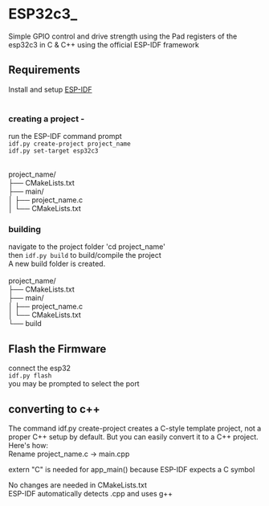 # ESP32c3_
Simple GPIO control and drive strength using the Pad registers of the esp32c3 in C & C++ using the official ESP-IDF framework

## Requirements 
Install and setup [ESP-IDF](https://dl.espressif.com/dl/esp-idf/?idf=release-v5.2)<br><br>

### creating a project - 
run the ESP-IDF command prompt<br>
`idf.py create-project project_name`<br>
`idf.py set-target esp32c3`<br><br>

project_name/ <br>
├── CMakeLists.txt<br>
├── main/<br>
│   ├── project_name.c<br>
│   └── CMakeLists.txt<br>

### building 
navigate to the project folder 'cd project_name'<br>
then `idf.py build` to build/compile the project<br>
A new build folder is created. <br><br>
project_name/ <br>
├── CMakeLists.txt<br>
├── main/<br>
│   ├── project_name.c<br>
│   └── CMakeLists.txt<br>
└── build<br>

## Flash the Firmware
connect the esp32<br>
`idf.py flash`<br>
you may be prompted to select the port 

## converting to c++ 
The command idf.py create-project <project-name> creates a C-style template project, not a proper C++ setup by default. But you can easily convert it to a C++ project. Here's how:
<br>Rename project_name.c → main.cpp<br/>

extern "C" is needed for app_main() because ESP-IDF expects a C symbol<br>

No changes are needed in CMakeLists.txt<br>
ESP-IDF automatically detects .cpp and uses g++<br>
